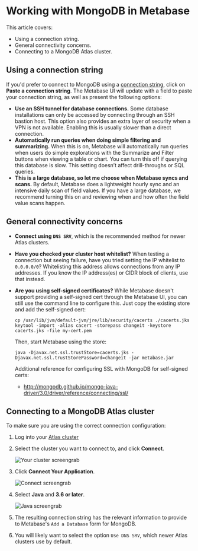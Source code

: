 # Working with MongoDB in Metabase

This article covers:

 - Using a connection string.
 - General connectivity concerns.
 - Connecting to a MongoDB Atlas cluster.

## Using a connection string

If you'd prefer to connect to MongoDB using a [connection string](https://docs.mongodb.com/manual/reference/connection-string/),
click on **Paste a connection string**. The Metabase UI will update with a field to paste your connection string, as well as present the following options:

- **Use an SSH tunnel for database connections.** Some database installations can only be accessed by connecting through an SSH bastion host. This option also provides an extra layer of security when a VPN is not available. Enabling this is usually slower than a direct connection.
- **Automatically run queries when doing simple filtering and summarizing.** When this is on, Metabase will automatically run queries when users do simple explorations with the Summarize and Filter buttons when viewing a table or chart. You can turn this off if querying this database is slow. This setting doesn’t affect drill-throughs or SQL queries. 
- **This is a large database, so let me choose when Metabase syncs and scans.** By default, Metabase does a lightweight hourly sync and an intensive daily scan of field values. If you have a large database, we recommend turning this on and reviewing when and how often the field value scans happen.

## General connectivity concerns

 - **Connect using `DNS SRV`**, which is the recommended method for newer Atlas clusters.

 - **Have you checked your cluster host whitelist?** When testing a connection but seeing failure, have you tried setting the IP whitelist to `0.0.0.0/0`?  Whitelisting this address allows connections from any IP addresses. If you know the IP address(es) or CIDR block of clients, use that instead.

 - **Are you using self-signed certificates?** While Metabase doesn't support providing a self-signed cert through the Metabase UI, you can still use the command line to configure this. Just copy the existing store and add the self-signed cert:

    ```
    cp /usr/lib/jvm/default-jvm/jre/lib/security/cacerts ./cacerts.jks
    keytool -import -alias cacert -storepass changeit -keystore cacerts.jks -file my-cert.pem
    ```

    Then, start Metabase using the store:

    ```
    java -Djavax.net.ssl.trustStore=cacerts.jks -Djavax.net.ssl.trustStorePassword=changeit -jar metabase.jar
    ```

     Additional reference for configuring SSL with MongoDB for self-signed certs:
      - http://mongodb.github.io/mongo-java-driver/3.0/driver/reference/connecting/ssl/

## Connecting to a MongoDB Atlas cluster

 To make sure you are using the correct connection configuration:

  1. Log into your [Atlas cluster](https://cloud.mongodb.com)

  2. Select the cluster you want to connect to, and click **Connect**.

     ![Your cluster screengrab](../images/mongo_1.png "Your cluster")

  3. Click **Connect Your Application**.

     ![Connect screengrab](../images/mongo_2.png "Connect")

  4. Select **Java** and **3.6 or later**.

     ![Java screengrab](../images/mongo_3.png "Java")

  5. The resulting connection string has the relevant information to provide to Metabase's `Add a Database` form for MongoDB.
 
  6. You will likely want to select the option `Use DNS SRV`, which newer Atlas clusters use by default.
